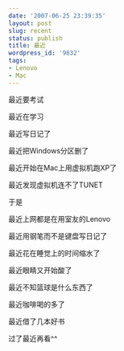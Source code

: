 ```yaml
---
date: '2007-06-25 23:39:35'
layout: post
slug: recent
status: publish
title: 最近
wordpress_id: '9832'
tags:
- Lenovo
- Mac
---
```


最近要考试

最近在学习

最近写日记了

最近把Windows分区删了

最近开始在Mac上用虚拟机跑XP了

最近发现虚拟机连不了TUNET

于是

最近上网都是在用室友的Lenovo

最近用钢笔而不是键盘写日记了

最近花在睡觉上的时间缩水了

最近眼睛又开始酸了

最近不知篮球是什么东西了

最近咖啡喝的多了

最近借了几本好书

过了最近再看^^
